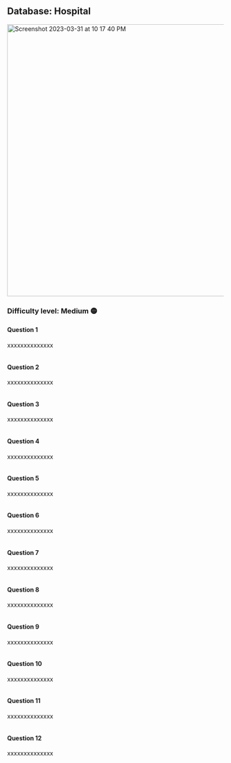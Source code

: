 ## Database: Hospital

<img width="632" alt="Screenshot 2023-03-31 at 10 17 40 PM" src="https://user-images.githubusercontent.com/25376135/229263328-e4519a02-dbc0-43ab-b38c-8088f76cdbfe.png">

### Difficulty level: Medium 🟡

#### Question 1

xxxxxxxxxxxxxx

   ```

  ```

#### Question 2

xxxxxxxxxxxxxx

   ```

  ```
  
#### Question 3

xxxxxxxxxxxxxx

   ```

  ```
  
#### Question 4

xxxxxxxxxxxxxx

   ```

  ```
   
#### Question 5

xxxxxxxxxxxxxx

   ```

  ```
  
#### Question 6

xxxxxxxxxxxxxx

   ```

  ```

#### Question 7

xxxxxxxxxxxxxx

   ```

  ```

#### Question 8

xxxxxxxxxxxxxx

   ```

  ```
   
#### Question 9

xxxxxxxxxxxxxx

   ```

  ```
  
  
#### Question 10

xxxxxxxxxxxxxx

   ```

  ```
  
  
#### Question 11

xxxxxxxxxxxxxx

   ```

  ```
  
  
#### Question 12

xxxxxxxxxxxxxx

   ```

  ```
